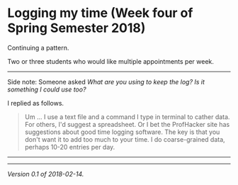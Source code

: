 Logging my time (Week four of Spring Semester 2018)
===================================================

Continuing a pattern.

Two or three students who would like multiple appointments per week.

---

Side note: Someone asked _What are you using to keep the log? Is it something I could use too?_

I replied as follows.

> Um ... I use a text file and a command I type in terminal to cather data. For others, I'd suggest a spreadsheet. Or I bet the ProfHacker site has suggestions about good time logging software. The key is that you don't want it to add too much to your time. I do coarse-grained data, perhaps 10-20 entries per day.

---

---

*Version 0.1 of 2018-02-14.*

